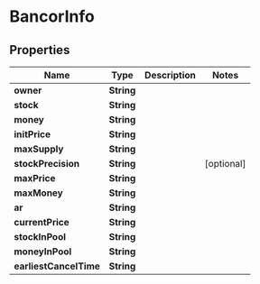 
# BancorInfo

## Properties
Name | Type | Description | Notes
------------ | ------------- | ------------- | -------------
**owner** | **String** |  | 
**stock** | **String** |  | 
**money** | **String** |  | 
**initPrice** | **String** |  | 
**maxSupply** | **String** |  | 
**stockPrecision** | **String** |  |  [optional]
**maxPrice** | **String** |  | 
**maxMoney** | **String** |  | 
**ar** | **String** |  | 
**currentPrice** | **String** |  | 
**stockInPool** | **String** |  | 
**moneyInPool** | **String** |  | 
**earliestCancelTime** | **String** |  | 



